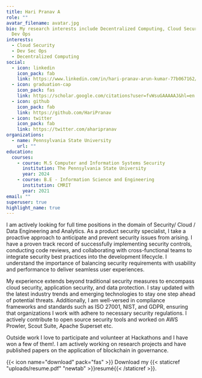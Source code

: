```yaml
---
title: Hari Pranav A
role: ""
avatar_filename: avatar.jpg
bio: My research interests include Decentralized Computing, Cloud Security and
  Dev Ops
interests:
  - Cloud Security
  - Dev Sec Ops
  - Decentralized Computing
social:
  - icon: linkedin
    icon_pack: fab
    link: https://www.linkedin.com/in/hari-pranav-arun-kumar-77b067162/
  - icon: graduation-cap
    icon_pack: fas
    link: https://scholar.google.com/citations?user=fvWsuGAAAAAJ&hl=en
  - icon: github
    icon_pack: fab
    link: https://github.com/HariPranav
  - icon: twitter
    icon_pack: fab
    link: https://twitter.com/aharipranav
organizations:
  - name: Pennsylvania State University
    url: ""
education:
  courses:
    - course: M.S Computer and Information Systems Security
      institution: The Pennsylvania State University
      year: 2024
    - course: B.E - Information Science and Engineering
      institution: CMRIT
      year: 2021
email: ""
superuser: true
highlight_name: true
---
```

I am actively looking for full time positions in the domain of Security/ Cloud / Data Engineering and Analytics. As a product security specialist, I take a proactive approach to anticipate and prevent security issues from arising. I have a proven track record of successfully implementing security controls, conducting code reviews, and collaborating with cross-functional teams to integrate security best practices into the development lifecycle. I understand the importance of balancing security requirements with usability and performance to deliver seamless user experiences.



My experience extends beyond traditional security measures to encompass cloud security, application security, and data protection. I stay updated with the latest industry trends and emerging technologies to stay one step ahead of potential threats. Additionally, I am well-versed in compliance frameworks and standards such as ISO 27001, NIST, and GDPR, ensuring that organizations I work with adhere to necessary security regulations. I actively contribute to open source security tools and worked on AWS Prowler, Scout Suite, Apache Superset etc.

Outside work I love to participate and volunteer at Hackathons and I have won a few of them!. I am actively working on research projects and have published papers on the application of blockchain in governance.  

{{< icon name="download" pack="fas" >}} Download my {{< staticref "uploads/resume.pdf" "newtab" >}}resumé{{< /staticref >}}.
